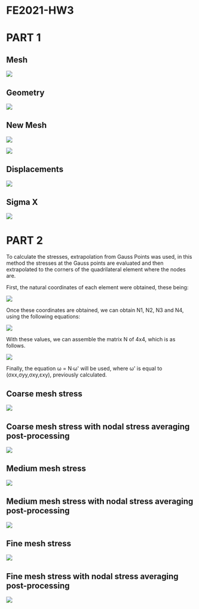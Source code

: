# FE2021-HW3
# PART 1
## Mesh

![](Mesh1.png)


## Geometry

![](Geometry.png)

## New Mesh
![](New_mesh.png)


![](Deformada.png)

## Displacements

![](Desplazamientos.png)


## Sigma X

![](SigmaX.png)


# PART 2

To calculate the stresses, extrapolation from Gauss Points was used, in this method the stresses at the Gauss points are evaluated and then extrapolated to the corners of the quadrilateral element where the nodes are.

First, the natural coordinates of each element were obtained, these being:

![](Part2/Image/Natural_coordinates.png)

Once these coordinates are obtained, we can obtain N1, N2, N3 and N4, using the following equations:

![](Part2/Image/Ns.png)

With these values, we can assemble the matrix N of 4x4, which is as follows.

![](Part2/Image/N.png)

Finally, the equation ω = N∙ω' will be used, where ω' is equal to (σxx,σyy,σxy,εxy), previously calculated.

## Coarse mesh stress
![](Part2/plots/Coarse.png)

## Coarse mesh stress with nodal stress averaging post-processing
![](Part2/plots/Coarse_average.png)

## Medium mesh stress
![](Part2/plots/Medium.png)

## Medium mesh stress with nodal stress averaging post-processing
![](Part2/plots/Medium_average.png)

## Fine mesh stress
![](Part2/plots/Fine.png)

## Fine mesh stress with nodal stress averaging post-processing
![](Part2/plots/Fine_average.png)

